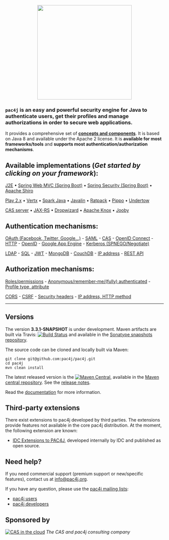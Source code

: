 <p align="center">
  <img src="https://pac4j.github.io/pac4j/img/logo.png" width="300" />
</p>

### `pac4j` is an easy and powerful security engine for Java to authenticate users, get their profiles and manage authorizations in order to secure web applications.

It provides a comprehensive set of [**concepts and components**](http://www.pac4j.org/docs/main-concepts-and-components.html). It is based on Java 8 and available under the Apache 2 license. It is **available for most frameworks/tools** and **supports most authentication/authorization mechanisms**.

## Available implementations (*Get started by clicking on your framework*):

[J2E](https://github.com/pac4j/j2e-pac4j) &bull; [Spring Web MVC (Spring Boot)](https://github.com/pac4j/spring-webmvc-pac4j) &bull; [Spring Security (Spring Boot)](https://github.com/pac4j/spring-security-pac4j) &bull; [Apache Shiro](https://github.com/bujiio/buji-pac4j)

[Play 2.x](https://github.com/pac4j/play-pac4j) &bull; [Vertx](https://github.com/pac4j/vertx-pac4j) &bull; [Spark Java](https://github.com/pac4j/spark-pac4j) &bull; [Javalin](https://github.com/pac4j/javalin-pac4j) &bull; [Ratpack](http://ratpack.io/manual/current/pac4j.html#pac4j) &bull; [Pippo](http://www.pippo.ro/doc/security.html#pac4j-integration) &bull; [Undertow](https://github.com/pac4j/undertow-pac4j)

[CAS server](https://apereo.github.io/cas/5.3.x/integration/Delegate-Authentication.html) &bull; [JAX-RS](https://github.com/pac4j/jax-rs-pac4j) &bull; [Dropwizard](https://github.com/evnm/dropwizard-pac4j) &bull; [Apache Knox](http://knox.apache.org/books/knox-0-9-0/user-guide.html#Pac4j+Provider+-+CAS+/+OAuth+/+SAML+/+OpenID+Connect) &bull; [Jooby](http://jooby.org/doc/pac4j)

## Authentication mechanisms:

[OAuth (Facebook, Twitter, Google...)](http://www.pac4j.org/docs/clients/oauth.html) - [SAML](http://www.pac4j.org/docs/clients/saml.html) - [CAS](http://www.pac4j.org/docs/clients/cas.html) - [OpenID Connect](http://www.pac4j.org/docs/clients/openid-connect.html) - [HTTP](http://www.pac4j.org/docs/clients/http.html) - [OpenID](http://www.pac4j.org/docs/clients/openid.html) - [Google App Engine](http://www.pac4j.org/docs/clients/google-app-engine.html) - [Kerberos (SPNEGO/Negotiate)](http://www.pac4j.org/docs/clients/kerberos.html)

[LDAP](http://www.pac4j.org/docs/authenticators/ldap.html) - [SQL](http://www.pac4j.org/docs/authenticators/sql.html) - [JWT](http://www.pac4j.org/docs/authenticators/jwt.html) - [MongoDB](http://www.pac4j.org/docs/authenticators/mongodb.html) - [CouchDB](http://www.pac4j.org/docs/authenticators/couchdb.html) - [IP address](http://www.pac4j.org/docs/authenticators/ip.html) - [REST API](http://www.pac4j.org/docs/authenticators/rest.html)

## Authorization mechanisms:

[Roles/permissions](http://www.pac4j.org/docs/authorizers/profile-authorizers.html#roles--permissions) - [Anonymous/remember-me/(fully) authenticated](http://www.pac4j.org/docs/authorizers/profile-authorizers.html#authentication-levels) - [Profile type, attribute](http://www.pac4j.org/docs/authorizers/profile-authorizers.html#others)

[CORS](http://www.pac4j.org/docs/authorizers/web-authorizers.html#cors) - [CSRF](http://www.pac4j.org/docs/authorizers/web-authorizers.html#csrf) - [Security headers](http://www.pac4j.org/docs/authorizers/web-authorizers.html#security-headers) - [IP address, HTTP method](http://www.pac4j.org/docs/authorizers/web-authorizers.html#others)

---

## Versions

The version **3.3.1-SNAPSHOT** is under development. Maven artifacts are built via Travis: [![Build Status](https://travis-ci.org/pac4j/pac4j.png?branch=master)](https://travis-ci.org/pac4j/pac4j) and available in the [Sonatype snapshots repository](https://oss.sonatype.org/content/repositories/snapshots/org/pac4j).

The source code can be cloned and locally built via Maven:

```shell
git clone git@github.com:pac4j/pac4j.git
cd pac4j
mvn clean install
```

The latest released version is the [![Maven Central](https://maven-badges.herokuapp.com/maven-central/org.pac4j/pac4j/badge.svg?style=flat)](https://maven-badges.herokuapp.com/maven-central/org.pac4j/pac4j), available in the [Maven central repository](http://search.maven.org/#search%7Cga%7C1%7Cpac4j-). See the [release notes](http://www.pac4j.org/docs/release-notes.html).

Read the [documentation](http://www.pac4j.org/docs/index.html) for more information.

## Third-party extensions

There exist extensions to pac4j developed by third parties. The extensions provide features not available in the core pac4j distribution. At the moment, the following extension are known:
- [IDC Extensions to PAC4J](https://github.com/jkacer/pac4j-extensions), developed internally by IDC and published as open source.

## Need help?

If you need commercial support (premium support or new/specific features), contact us at [info@pac4j.org](mailto:info@pac4j.org).

If you have any question, please use the [pac4j mailing lists](http://www.pac4j.org/mailing-lists.html):

- [pac4j users](https://groups.google.com/forum/?hl=en#!forum/pac4j-users)
- [pac4j developers](https://groups.google.com/forum/?hl=en#!forum/pac4j-dev)

## Sponsored by

[![CAS in the cloud](http://www.pac4j.org/img/logo-casinthecloud.png)](https://www.casinthecloud.com) *The CAS and pac4j consulting company*
